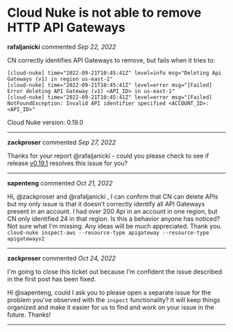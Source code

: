 # Cloud Nuke is not able to remove HTTP API Gateways

**rafaljanicki** commented *Sep 22, 2022*

CN correctly identifies API Gateways to remove, but fails when it tries to:

```
[cloud-nuke] time="2022-09-21T10:45:41Z" level=info msg="Deleting Api Gateways (v1) in region us-east-1"
[cloud-nuke] time="2022-09-21T10:45:41Z" level=error msg="[Failed] Error deleting API Gateway (v1) <API_ID> in us-east-1"
[cloud-nuke] time="2022-09-21T10:45:41Z" level=error msg="[Failed] NotFoundException: Invalid API identifier specified <ACCOUNT_ID>:<API_ID>"
```

Cloud Nuke version: 0.19.0
<br />
***


**zackproser** commented *Sep 27, 2022*

Thanks for your report @rafaljanicki - could you please check to see if release [v0.19.1](https://github.com/gruntwork-io/cloud-nuke/releases/v0.19.1) resolves this issue for you?
***

**sapenteng** commented *Oct 21, 2022*

Hi, @zackproser and @rafaljanicki , I can confirm that CN can delete APIs but my only issue is that it doesn't correctly identify all API Gateways present in an account. I had over 200 Api in an account in one region, but CN only identified 24 in that region. Is this a behavior anyone has noticed? Not sure what I'm missing. Any ideas will be much appreciated. Thank you.
`cloud-nuke inspect-aws --resource-type apigateway --resource-type apigatewayv2`
***

**zackproser** commented *Oct 24, 2022*

I'm going to close this ticket out because I'm confident the issue described in the first post has been fixed.

Hi @sapenteng, could I ask you to please open a separate issue for the problem you've observed with the `inspect` functionality? It will keep things organized and make it easier for us to find and work on your issue in the future. Thanks!
***

